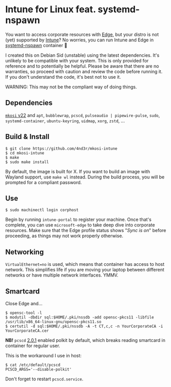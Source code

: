 # Intune for Linux feat. systemd-nspawn

You want to access corporate resources with
[Edge](https://www.microsoft.com/en-us/edge),
but your distro is not (yet) supported by
[Intune](https://learn.microsoft.com/en-us/mem/intune/user-help/enroll-device-linux)?
No worries, you can run Intune and Edge in
[systemd-nspawn](https://www.freedesktop.org/software/systemd/man/systemd-nspawn.html)
container :partying_face:

I created this on Debian Sid (unstable) using the latest dependencies.
It's unlikely to be compatible with your system.
This is only provided for reference and to potentially be helpful.
Please be aware that there are no warranties, so proceed with caution and review the code before running it.
If you don't understand the code, it's best not to use it.

WARNING: This may not be the compliant way of doing things.

## Dependencies

[`mkosi` v22](https://github.com/systemd/mkosi/tree/v22) and
`apt`,
`bubblewrap`,
`pcscd`,
`pulseaudio | pipewire-pulse`,
`sudo`,
`systemd-container`,
`ubuntu-keyring`,
`uidmap`,
`xorg`,
`zstd`,
...

## Build & Install

```
$ git clone https://github.com/4nd3r/mkosi-intune
$ cd mkosi-intune
$ make
$ sudo make install
```

By default, the image is built for X. If you want to build an image
with Wayland support, use `make wl` instead. During the build process,
you will be prompted for a compliant password.

## Use

```
$ sudo machinectl login corphost
```

Begin by running `intune-portal` to register your machine. Once that's
complete, you can use `microsoft-edge` to take deep dive into corporate
resources. Make sure that the Edge profile status shows "*Sync is on*" before
proceeding, as things may not work properly otherwise.

## Networking

`VirtualEthernet=no` is used, which means that container has access to host
network. This simplifies life if you are moving your laptop between different
networks or have multiple network interfaces. YMMV.

## Smartcard

Close Edge and...

```
$ opensc-tool -l
$ modutil -dbdir sql:$HOME/.pki/nssdb -add opensc-pkcs11 -libfile /usr/lib/x86_64-linux-gnu/opensc-pkcs11.so
$ certutil -d sql:$HOME/.pki/nssdb -A -t CT,c,c -n YourCorporateCA -i YourCorporateCA.cer
```

**NB!** `pcscd` [2.0.1](https://github.com/LudovicRousseau/PCSC/blob/2.0.1/ChangeLog)
enabled polkit by default, which breaks reading smartcard in container for regular user.

This is the workaround I use in host:
```
$ cat /etc/default/pcscd
PCSCD_ARGS='--disable-polkit'
```

Don't forget to restart `pcscd.service`.
